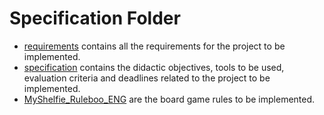 # Specification Folder


- [requirements](https://github.com/AlessandroConti11/Progetto_Ingegnieria_del_Software_2023/tree/main/Specification/requirements.pdf) contains all the requirements for the project to be implemented.
- [specification](https://github.com/AlessandroConti11/Progetto_Ingegnieria_del_Software_2023/tree/main/Specification/specification.pdf) contains the didactic objectives, tools to be used, evaluation criteria and deadlines related to the project to be implemented.
- [MyShelfie_Ruleboo_ENG](https://github.com/AlessandroConti11/Progetto_Ingegnieria_del_Software_2023/tree/main/Specification/MyShelfie_Ruleboo_ENG.pdf) are the board game rules to be implemented.